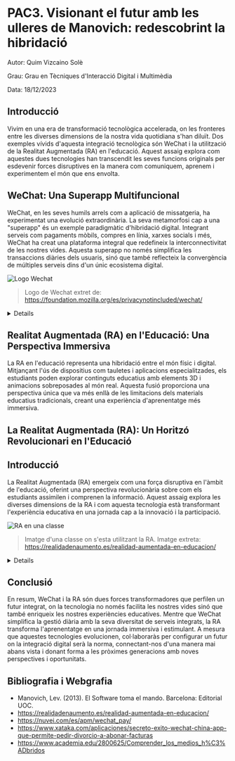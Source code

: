 # PAC3. Visionant el futur amb les ulleres de Manovich: redescobrint la hibridació
  Autor: Quim Vizcaino Solè

  Grau: Grau en Tècniques d'Interacció Digital i Multimèdia

  Data: 18/12/2023
  
## Introducció

Vivim en una era de transformació tecnològica accelerada, on les fronteres entre les diverses dimensions de la nostra vida quotidiana s'han diluït. Dos exemples vívids d'aquesta integració tecnològica són WeChat i la utilització de la Realitat Augmentada (RA) en l'educació. Aquest assaig explora com aquestes dues tecnologies han transcendit les seves funcions originals per esdevenir forces disruptives en la manera com comuniquem, aprenem i experimentem el món que ens envolta.

## WeChat: Una Superapp Multifuncional

WeChat, en les seves humils arrels com a aplicació de missatgeria, ha experimentat una evolució extraordinària. La seva metamorfosi cap a una "superapp" és un exemple paradigmàtic d'hibridació digital. Integrant serveis com pagaments mòbils, compres en línia, xarxes socials i més, WeChat ha creat una plataforma integral que redefineix la interconnectivitat de les nostres vides. Aquesta superapp no només simplifica les transaccions diàries dels usuaris, sinó que també reflecteix la convergència de múltiples serveis dins d'un únic ecosistema digital.

![Logo Wechat](https://assets.mofoprod.net/network/images/wechat.original.jpg)
> Logo de Wechat extret de: https://foundation.mozilla.org/es/privacynotincluded/wechat/

<details>
  
### Contextualització
WeChat, inicialment una aplicació de missatgeria, ha evolucionat fins a convertir-se en una "superapp" que incorpora funcionalitats diverses com pagaments mòbils, compres en línia, serveis de taxi i xarxes socials. Aquesta hibridació ha creat una plataforma integral que redefineix la manera com els usuaris xinesos gestionen les seves activitats diàries.

### Anàlisi
L'èxit de WeChat es basa en la integració d'una àmplia gamma de serveis en una sola plataforma. Des de les interaccions socials fins a la gestió financera, WeChat ofereix una solució tot en un que simplifica la vida dels usuaris i els ofereix una experiència completa a través d'una sola aplicació.

### Exemples concrets (Wechat Payment)
WeChat Pay permet als usuaris realitzar pagaments quotidians, des de factures fins a compres en línia, creant una experiència de consum fluida. Això demostra com WeChat ha hibridat amb èxit la comunicació i els serveis financers en una única plataforma.
![Wechat Payment](https://nuvei.com/wp-content/uploads/2021/02/wechat-1.png)
> Logo de Wechat Payment extret de: https://nuvei.com/es/apm/wechat_pay/
</details>



## Realitat Augmentada (RA) en l'Educació: Una Perspectiva Immersiva

La RA en l'educació representa una hibridació entre el món físic i digital. Mitjançant l'ús de dispositius com tauletes i aplicacions especialitzades, els estudiants poden explorar continguts educatius amb elements 3D i animacions sobreposades al món real. Aquesta fusió proporciona una perspectiva única que va més enllà de les limitacions dels materials educatius tradicionals, creant una experiència d'aprenentatge més immersiva.


## La Realitat Augmentada (RA): Un Horitzó Revolucionari en l'Educació

## Introducció

La Realitat Augmentada (RA) emergeix com una força disruptiva en l'àmbit de l'educació, oferint una perspectiva revolucionària sobre com els estudiants assimilen i comprenen la informació. Aquest assaig explora les diverses dimensions de la RA i com aquesta tecnologia està transformant l'experiència educativa en una jornada cap a la innovació i la participació.

![RA en una classe](https://realidadenaumento.es/wp-content/uploads/2021/12/RA-en-educacion.png)
>Imatge d'una classe on s'esta utilitzant la RA. Imatge extreta: https://realidadenaumento.es/realidad-aumentada-en-educacion/

<details>
  
## Les Bases de la Realitat Augmentada

La RA és una tecnologia que superposa elements virtuals al món real, mitjançant l'ús de dispositius com ara tauletes, telèfons intel·ligents o ulleres especialitzades. En l'àmbit educatiu, aquesta superposició crea una experiència visualment rica que pot anar des de models tridimensionals fins a informació addicional relacionada amb objectes físics, oferint una perspectiva pràctica i immersiva.

## Transformant la Forma d'Aprendre

La principal força de la RA en l'educació rau en la seva capacitat per transformar la manera com els estudiants assimilen informació. En lloc de limitar-se als llibres de text estàtics, la RA permet la creació d'entorns interactius i dinàmics. Imagina aprendre sobre l'anatomia humana amb models virtuals que es poden explorar en 3D o explorar la història antiga amb reconstruccions virtuals d'èpoques passades. Aquesta interactivitat fomenta l'engagement i la comprensió més profunda dels conceptes.

## Desenvolupant les Habilitats del Ségle XXI

La RA no només millora el procés d'aprenentatge, sinó que també contribueix al desenvolupament de les habilitats essencials per a l'èxit en el ségle XXI. Mitjançant la col·laboració en entorns de RA, els estudiants poden millorar habilitats com la resolució de problemes, la presa de decisions i la comunicació efectiva. Aquesta preparació per a la vida real és un aspecte crucial de la implementació de la RA en l'educació.

## El Futur de l'Educació Augmentat

A mesura que la tecnologia continua avançant, la RA representa només el començament d'una nova era educativa. Les possibilitats són infinites, des de visites virtuals a llocs històrics fins a simulacions pràctiques d'experiments científics. Amb la RA, l'educació es converteix en una experiència dinàmica i personalitzada, estenent els límits del que és possible en l'aprenentatge.
</details>


## Conclusió

En resum, WeChat i la RA són dues forces transformadores que perfilen un futur integrat, on la tecnologia no només facilita les nostres vides sinó que també enriqueix les nostres experiències educatives. Mentre que WeChat simplifica la gestió diària amb la seva diversitat de serveis integrats, la RA transforma l'aprenentatge en una jornada immersiva i estimulant. A mesura que aquestes tecnologies evolucionen, col·laboraràs per configurar un futur on la integració digital serà la norma, connectant-nos d'una manera mai abans vista i donant forma a les pròximes generacions amb noves perspectives i oportunitats.

## Bibliografia i Webgrafia

- Manovich, Lev. (2013). El Software toma el mando. Barcelona: Editorial UOC.
- https://realidadenaumento.es/realidad-aumentada-en-educacion/
- https://nuvei.com/es/apm/wechat_pay/
- https://www.xataka.com/aplicaciones/secreto-exito-wechat-china-app-que-permite-pedir-divorcio-a-abonar-facturas
- https://www.academia.edu/2800625/Comprender_los_medios_h%C3%ADbridos





